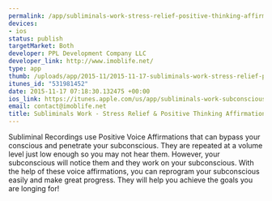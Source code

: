 ```yaml
--- 
permalink: /app/subliminals-work-stress-relief-positive-thinking-affirmations
devices: 
- ios
status: publish
targetMarket: Both
developer: PPL Development Company LLC
developer_link: http://www.imoblife.net/
type: app
thumb: /uploads/app/2015-11/2015-11-17-subliminals-work-stress-relief-positive-thinking-affirmations.png
itunes_id: "531981452"
date: 2015-11-17 07:18:30.132475 +00:00
ios_link: https://itunes.apple.com/us/app/subliminals-work-subconscious/id531981452?mt=8
email: contact@imoblife.net
title: Subliminals Work - Stress Relief & Positive Thinking Affirmations
---
```


Subliminal Recordings use Positive Voice Affirmations that can bypass your conscious and penetrate your subconscious. They are repeated at a volume level just low enough so you may not hear them. However, your subconscious will notice them and they work on your subconscious. With the help of these voice affirmations, you can reprogram your subconscious easily and make great progress. They will help you achieve the goals you are longing for! 

